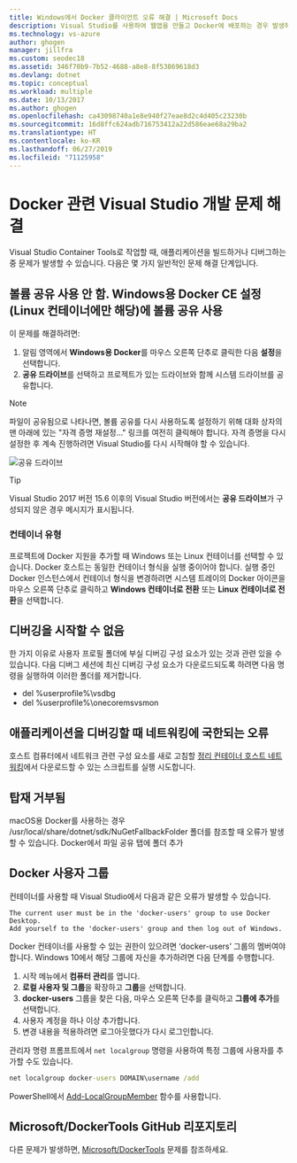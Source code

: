 ```yaml
---
title: Windows에서 Docker 클라이언트 오류 해결 | Microsoft Docs
description: Visual Studio를 사용하여 웹앱을 만들고 Docker에 배포하는 경우 발생하는 문제를 해결합니다.
ms.technology: vs-azure
author: ghogen
manager: jillfra
ms.custom: seodec18
ms.assetid: 346f70b9-7b52-4688-a8e8-8f53869618d3
ms.devlang: dotnet
ms.topic: conceptual
ms.workload: multiple
ms.date: 10/13/2017
ms.author: ghogen
ms.openlocfilehash: ca43098740a1e8e940f27eae8d2c4d405c23230b
ms.sourcegitcommit: 16d8ffc624adb716753412a22d586eae68a29ba2
ms.translationtype: HT
ms.contentlocale: ko-KR
ms.lasthandoff: 06/27/2019
ms.locfileid: "71125958"
---
```

# <a name="troubleshoot-visual-studio-development-with-docker"></a>Docker 관련 Visual Studio 개발 문제 해결

Visual Studio Container Tools로 작업할 때, 애플리케이션을 빌드하거나 디버그하는 중 문제가 발생할 수 있습니다. 다음은 몇 가지 일반적인 문제 해결 단계입니다.

## <a name="volume-sharing-is-not-enabled-enable-volume-sharing-in-the-docker-ce-for-windows-settings--linux-containers-only"></a>볼륨 공유 사용 안 함. Windows용 Docker CE 설정(Linux 컨테이너에만 해당)에 볼륨 공유 사용

이 문제를 해결하려면:

1. 알림 영역에서 **Windows용 Docker**를 마우스 오른쪽 단추로 클릭한 다음 **설정**을 선택합니다.
1. **공유 드라이브**를 선택하고 프로젝트가 있는 드라이브와 함께 시스템 드라이브를 공유합니다.

> [!NOTE]
> 파일이 공유됨으로 나타나면, 볼륨 공유를 다시 사용하도록 설정하기 위해 대화 상자의 맨 아래에 있는 "자격 증명 재설정..." 링크를 여전히 클릭해야 합니다. 자격 증명을 다시 설정한 후 계속 진행하려면 Visual Studio를 다시 시작해야 할 수 있습니다.

![공유 드라이브](media/troubleshooting-docker-errors/shareddrives.png)

> [!TIP]
> Visual Studio 2017 버전 15.6 이후의 Visual Studio 버전에서는 **공유 드라이브**가 구성되지 않은 경우 메시지가 표시됩니다.

### <a name="container-type"></a>컨테이너 유형

프로젝트에 Docker 지원을 추가할 때 Windows 또는 Linux 컨테이너를 선택할 수 있습니다. Docker 호스트는 동일한 컨테이너 형식을 실행 중이어야 합니다. 실행 중인 Docker 인스턴스에서 컨테이너 형식을 변경하려면 시스템 트레이의 Docker 아이콘을 마우스 오른쪽 단추로 클릭하고 **Windows 컨테이너로 전환** 또는 **Linux 컨테이너로 전환**을 선택합니다.

## <a name="unable-to-start-debugging"></a>디버깅을 시작할 수 없음

한 가지 이유로 사용자 프로필 폴더에 부실 디버깅 구성 요소가 있는 것과 관련 있을 수 있습니다. 다음 디버그 세션에 최신 디버깅 구성 요소가 다운로드되도록 하려면 다음 명령을 실행하여 이러한 폴더를 제거합니다.

- del %userprofile%\vsdbg
- del %userprofile%\onecoremsvsmon

## <a name="errors-specific-to-networking-when-debugging-your-application"></a>애플리케이션을 디버깅할 때 네트워킹에 국한되는 오류

호스트 컴퓨터에서 네트워크 관련 구성 요소를 새로 고침할 [정리 컨테이너 호스트 네트워킹](https://github.com/MicrosoftDocs/Virtualization-Documentation/tree/master/windows-server-container-tools/CleanupContainerHostNetworking)에서 다운로드할 수 있는 스크립트를 실행 시도합니다.

## <a name="mounts-denied"></a>탑재 거부됨

macOS용 Docker를 사용하는 경우 /usr/local/share/dotnet/sdk/NuGetFallbackFolder 폴더를 참조할 때 오류가 발생할 수 있습니다. Docker에서 파일 공유 탭에 폴더 추가

## <a name="docker-users-group"></a>Docker 사용자 그룹

컨테이너를 사용할 때 Visual Studio에서 다음과 같은 오류가 발생할 수 있습니다.

```
The current user must be in the 'docker-users' group to use Docker Desktop. 
Add yourself to the 'docker-users' group and then log out of Windows.
```

Docker 컨테이너를 사용할 수 있는 권한이 있으려면 ‘docker-users’ 그룹의 멤버여야 합니다.  Windows 10에서 해당 그룹에 자신을 추가하려면 다음 단계를 수행합니다.

1. 시작 메뉴에서 **컴퓨터 관리**를 엽니다.
1. **로컬 사용자 및 그룹**을 확장하고 **그룹**을 선택합니다.
1. **docker-users** 그룹을 찾은 다음, 마우스 오른쪽 단추를 클릭하고 **그룹에 추가**를 선택합니다.
1. 사용자 계정을 하나 이상 추가합니다.
1. 변경 내용을 적용하려면 로그아웃했다가 다시 로그인합니다.

관리자 명령 프롬프트에서 `net localgroup` 명령을 사용하여 특정 그룹에 사용자를 추가할 수도 있습니다.

```cmd
net localgroup docker-users DOMAIN\username /add
```

PowerShell에서 [Add-LocalGroupMember](/powershell/module/microsoft.powershell.localaccounts/add-localgroupmember) 함수를 사용합니다.

## <a name="microsoftdockertools-github-repo"></a>Microsoft/DockerTools GitHub 리포지토리

다른 문제가 발생하면, [Microsoft/DockerTools](https://github.com/microsoft/dockertools/issues) 문제를 참조하세요.